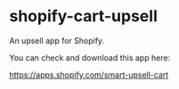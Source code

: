 # shopify-cart-upsell
An upsell app for Shopify.

You can check and download this app here:

https://apps.shopify.com/smart-upsell-cart
